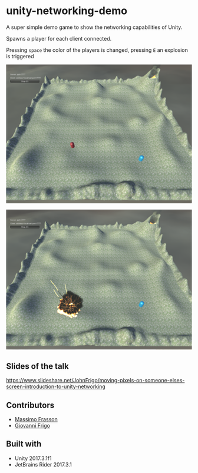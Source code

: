 # unity-networking-demo

A super simple demo game to show the networking capabilities of Unity. 

Spawns a player for each client connected.

Pressing `space` the color of the players is changed, pressing `E` an explosion is triggered

![screenshot 1](screenshots/screen_1.png)

![screenshot 2](screenshots/screen_2.png)

## Slides of the talk

https://www.slideshare.net/JohnFrigo/moving-pixels-on-someone-elses-screen-introduction-to-unity-networking

## Contributors

- [Massimo Frasson](https://github.com/MaxFrax)
- [Giovanni Frigo](https://github.com/JohnFrigo)

## Built with

- Unity 2017.3.1f1 
- JetBrains Rider 2017.3.1
